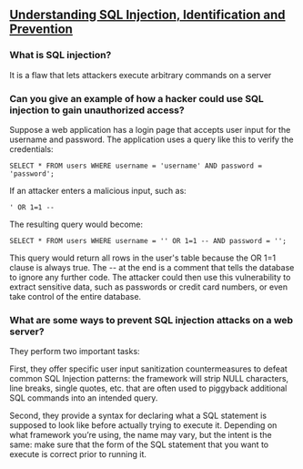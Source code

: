## [Understanding SQL Injection, Identification and Prevention](https://www.varonis.com/blog/sql-injection-identification-and-prevention-part-1)

### What is SQL injection?
It is a flaw that lets attackers execute arbitrary commands on a server
### Can you give an example of how a hacker could use SQL injection to gain unauthorized access?
Suppose a web application has a login page that accepts user input for the username and password. The application uses a query like this to verify the credentials:
```
SELECT * FROM users WHERE username = 'username' AND password = 'password';
```
If an attacker enters a malicious input, such as:
```
' OR 1=1 --
```
The resulting query would become:
```
SELECT * FROM users WHERE username = '' OR 1=1 -- AND password = '';
```
This query would return all rows in the user's table because the OR 1=1 clause is always true. The -- at the end is a comment that tells the database to ignore any further code.
The attacker could then use this vulnerability to extract sensitive data, such as passwords or credit card numbers, or even take control of the entire database.
### What are some ways to prevent SQL injection attacks on a web server?
They perform two important tasks:

First, they offer specific user input sanitization countermeasures to defeat common SQL Injection patterns: the framework will strip NULL characters, line breaks, single quotes, etc. that are often used to piggyback additional SQL commands into an intended query.

Second, they provide a syntax for declaring what a SQL statement is supposed to look like before actually trying to execute it. Depending on what framework you’re using, the name may vary, but the intent is the same: make sure that the form of the SQL statement that you want to execute is correct prior to running it.
